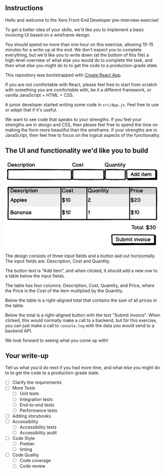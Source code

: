 ## Instructions

Hello and welcome to the Xero Front-End Developer pre-interview exercise!

To get a better idea of your skills, we'd like you to implement a basic invoicing UI based on a wireframe design.

You should spend no more than one hour on this exercise, allowing 10-15 minutes for a write-up at the end. We don't expect you to complete everything, but we'd like you to write down (at the bottom of this file) a high-level overview of what else you would do to complete the task, and then what else you might do to to get the code to a production-grade state.

This repository was bootstrapped with [Create React App](https://github.com/facebookincubator/create-react-app).

If you are not comfortable with React, please feel free to start from scratch with something you are comfortable with, be it a different framework, or vanilla JavaScript + HTML + CSS.

A junior developer started writing some code in `src/App.js`. Feel free to use or adapt that if it's useful.

We want to see code that speaks to your strengths. If you feel your strengths are in design and CSS, then please feel free to spend the time on making the form more beautiful than the wireframe. If your strengths are in JavaScript, then feel free to focus on the logical aspects of the functionality.

## The UI and functionality we'd like you to build

![Invoice wireframe](public/frontend_peer_programming_interview_720.png)

The design consists of three input fields and a button laid out horizontally. The input fields are: Description, Cost and Quantity.

The button text is "Add item", and when clicked, it should add a new row to a table below the input fields.

The table has four columns: Description, Cost, Quantity, and Price, where the Price is the Cost of the item multiplied by the Quantity.

Below the table is a right-aligned total that contains the sum of all prices in the table.

Below the total is a right-aligned button with the text "Submit invoice". When clicked, this would normally make a call to a backend, but for this exercise, you can just make a call to `console.log` with the data you would send to a backend API.

We look forward to seeing what you come up with!

## Your write-up

Tell us what you'd do next if you had more time, and what else you might do to to get the code to a production-grade state.

- [ ] Clarify the requirements
- [ ] More Tests
  - [ ] Unit tests
  - [ ] Integration tests
  - [ ] End-to-end tests
  - [ ] Performance tests
- [ ] Adding storybooks
- [ ] Accessibility
  - [ ] Accessibility tests
  - [ ] Accessibility audit
- [ ] Code Style
  - [ ] Prettier
  - [ ] linting
- [ ] Code Quality
  - [ ] Code coverage
  - [ ] Code review
